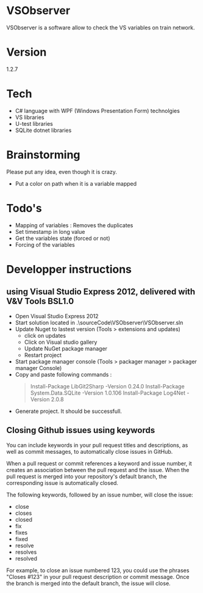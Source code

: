# VSObserver

VSObserver is a software allow to check the VS variables on train network.

# Version
1.2.7

# Tech

* C# language with WPF (Windows Presentation Form) technolgies
* VS libraries
* U-test libraries
* SQLite dotnet libraries

# Brainstorming

Please put any idea, even though it is crazy.

* Put a color on path when it is a variable mapped

# Todo's

 - Mapping of variables : Removes the duplicates
 - Set timestamp in long value
 - Get the variables state (forced or not)
 - Forcing of the variables
 
# Developper instructions

## using Visual Studio Express 2012, delivered with V&V Tools BSL1.0

 * Open Visual Studio Express 2012
 * Start solution located in .\sourceCode\VSObserver\VSObserver.sln
 * Update Nuget to lastest version (Tools > extensions and updates)
   * click on updates
   * Click on Visual studio gallery
   * Update NuGet package manager
   * Restart project
 * Start package manager console (Tools > packager manager > packager manager Console)
 * Copy and paste following commands :
   > Install-Package LibGit2Sharp -Version 0.24.0
   > Install-Package System.Data.SQLite -Version 1.0.106
   > Install-Package Log4Net -Version 2.0.8
 * Generate project. It should be successfull.

## Closing Github issues using keywords

You can include keywords in your pull request titles and descriptions, as well as commit messages, to automatically close issues in GitHub.

When a pull request or commit references a keyword and issue number, it creates an association between the pull request and the issue. When the pull request is merged into your repository's default branch, the corresponding issue is automatically closed.

The following keywords, followed by an issue number, will close the issue:
 * close
 * closes
 * closed
 * fix
 * fixes
 * fixed
 * resolve
 * resolves
 * resolved

For example, to close an issue numbered 123, you could use the phrases "Closes #123" in your pull request description or commit message. Once the branch is merged into the default branch, the issue will close.
